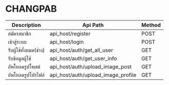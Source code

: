 # CHANGPAB 

|Description|Api Path|Method|
|-----------|--------|------|
|สมัครสมาชิก|api_host/register|POST|
|เข้าสู่ระบบ|api_host/login|POST|
|รับผู้ใช้ทั้งหมด(ช่าง)|api_host/auth/get_all_user|GET|
|รับข้อมูลผู้ใช้|api_host/auth/get_user_info|GET|
|อัพโหลดรูปโพสต์|api_host/auth/upload_image_post|GET|
|อัพโหลดรูปโปรไฟล์|api_host/auth/upload_image_profile|GET|



